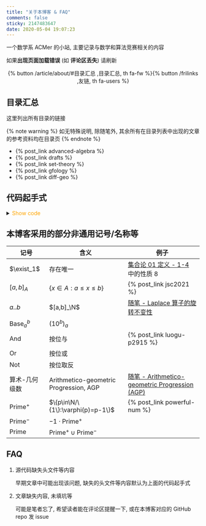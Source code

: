 ```yaml
---
title: "关于本博客 & FAQ"
comments: false
sticky: 2147483647
date: 2020-05-04 19:07:23
---
```


一个数学系 ACMer 的小站, 主要记录与数学和算法竞赛相关的内容

如果**出现页面加载错误** (如 **评论区丢失**) 请刷新

<div style="text-align: center;"><div>{% button /article/about/#目录汇总 ,目录汇总, th fa-fw %}{% button /frilinks ,友链, th fa-users %}</div></div>

<!-- more -->

## 目录汇总

这里列出所有目录的链接

{% note warning %}
如无特殊说明, 除随笔外, 其余所有在目录列表中出现的文章的参考资料均在目录页
{% endnote %}

- {% post_link advanced-algebra %}
- {% post_link drafts %}
- {% post_link set-theory %}
- {% post_link gfology %}
- {% post_link diff-geo %}

## 代码起手式

<details>
<summary><font color='orange'>Show code</font></summary>

{% include_code lang:cpp about/init.cpp %}

</details>

## 本博客采用的部分非通用记号/名称等

| 记号                      | 含义                                   | 例子                                                                   |
| ------------------------- | -------------------------------------- | ---------------------------------------------------------------------- |
| $\exist_1$                | 存在唯一                               | [集合论 01 定义 - 1-4](/article/set-theory/0001/#def-1-4) 中的性质 8   |
| $[a,b]_A$                 | $\{x\in A:a\leqslant x\leqslant b\}$   | {% post_link jsc2021 %}                                                |
| $a..b$                    | $[a,b]_\N$                             | [随笔 - Laplace 算子的旋转不变性](/article/draft/0019/)                |
| $\operatorname{Base}_a^b$ | $(10^b)_a$                             |
| $\operatorname{And}$      | 按位与                                 | {% post_link luogu-p2915 %}                                            |
| $\operatorname{Or}$       | 按位或                                 |
| $\operatorname{Not}$      | 按位取反                               |
| 算术-几何级数             | Arithmetico-geometric Progression, AGP | [随笔 - Arithmetico-geometric Progression (AGP)](/article/draft/0014/) |
| $\text{Prime}^+$          | $\{p\in\N/\{1\}:\varphi(p)=p-1\}$      | {% post_link powerful-num %}                                           |
| $\text{Prime}^-$          | $-1\cdot\text{Prime}^+$                |                                                                        |
| $\text{Prime}$            | $\text{Prime}^+\cup\text{Prime}^-$     |                                                                        |

## FAQ

1. 源代码缺失头文件等内容

   早期文章中可能出现该问题, 缺失的头文件等内容默认为上面的代码起手式

1. 文章缺失内容, 未填坑等

   可能是笔者忘了, 希望读者能在评论区提醒一下, 或在本博客对应的 GitHub repo 发 issue

